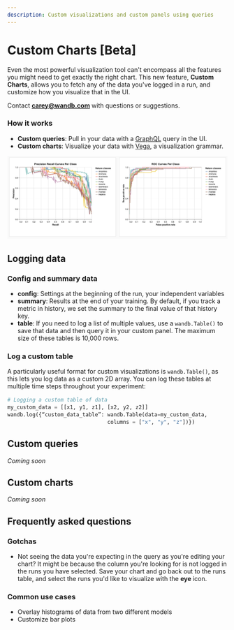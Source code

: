 ```yaml
---
description: Custom visualizations and custom panels using queries
---
```


# Custom Charts \[Beta\]

Even the most powerful visualization tool can't encompass all the features you might need to get exactly the right chart. This new feature, **Custom Charts**, allows you to fetch any of the data you've logged in a run, and customize how you visualize that in the UI.

Contact **carey@wandb.com** with questions or suggestions.

### How it works

* **Custom queries**: Pull in your data with a [GraphQL](https://graphql.org/) query in the UI.
* **Custom charts**: Visualize your data with [Vega](https://vega.github.io/vega/), a visualization grammar.

![](../../../.gitbook/assets/pr-roc.png)

## Logging data

### **Config and summary data**

* **config**: Settings at the beginning of the run, your independent variables
* **summary**: Results at the end of your training. By default, if you track a metric in history, we set the summary to the final value of that history key.
* **table**: If you need to log a list of multiple values, use a `wandb.Table()` to save that data and then query it in your custom panel. The maximum size of these tables is 10,000 rows.

### **Log a custom table**

A particularly useful format for custom visualizations is `wandb.Table()`, as this lets you log data as a custom 2D array. You can log these tables at multiple time steps throughout your experiment:

```python
# Logging a custom table of data
my_custom_data = [[x1, y1, z1], [x2, y2, z2]]
wandb.log({“custom_data_table”: wandb.Table(data=my_custom_data,
                                columns = ["x", "y", "z"])})
```

## Custom queries

_Coming soon_

## Custom charts

_Coming soon_

## Frequently asked questions

### Gotchas

* Not seeing the data you're expecting in the query as you're editing your chart? It might be because the column you're looking for is not logged in the runs you have selected. Save your chart and go back out to the runs table, and select the runs you'd like to visualize with the **eye** icon.

### Common use cases

* Overlay histograms of data from two different models
* Customize bar plots

